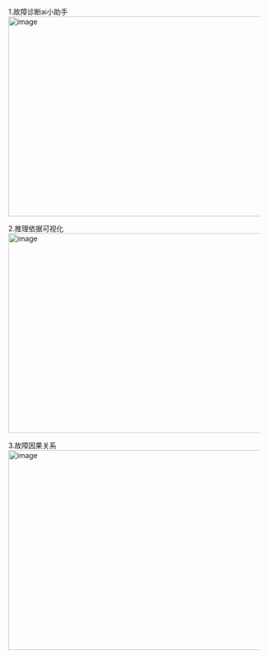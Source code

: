 1.故障诊断ai小助手
<img width="600" height="400" alt="image" src="https://github.com/user-attachments/assets/c971a7c6-f7b1-47b0-9eb6-201f21e2a671" />

2.推理依据可视化
<img width="600" height="400" alt="image" src="https://github.com/user-attachments/assets/6cfa00e9-b79f-40ba-a5f3-3e18f4ef1970" />

3.故障因果关系
<img width="600" height="400" alt="image" src="https://github.com/user-attachments/assets/aaa1ed42-3bb4-4899-bd29-48dd5d593d80" />

